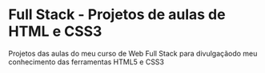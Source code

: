 # Full Stack - Projetos de aulas de HTML e CSS3
 Projetos das aulas do meu curso de Web Full Stack para divulgaçãodo meu conhecimento das ferramentas HTML5 e CSS3
